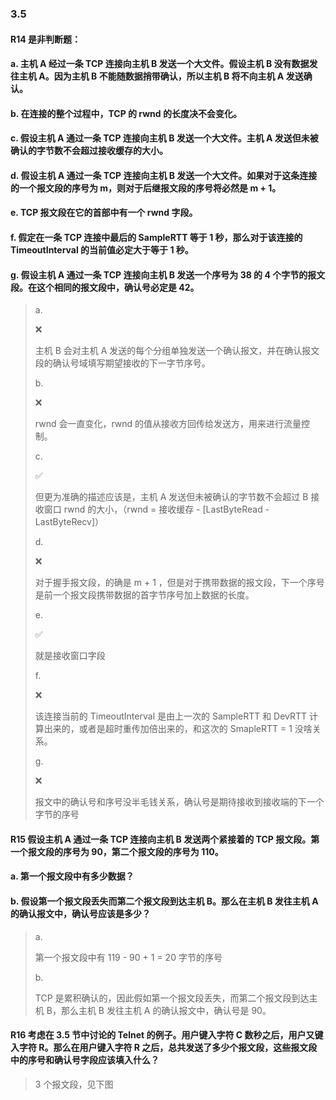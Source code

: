 ### 3.5 

#### R14 是非判断题：
#### a. 主机 A 经过一条 TCP 连接向主机 B 发送一个大文件。假设主机 B 没有数据发往主机 A。因为主机 B 不能随数据捎带确认，所以主机 B 将不向主机 A 发送确认。
#### b. 在连接的整个过程中，TCP 的 rwnd 的长度决不会变化。
#### c. 假设主机 A 通过一条 TCP 连接向主机 B 发送一个大文件。主机 A 发送但未被确认的字节数不会超过接收缓存的大小。
#### d. 假设主机 A 通过一条 TCP 连接向主机 B 发送一个大文件。如果对于这条连接的一个报文段的序号为 m，则对于后继报文段的序号将必然是 m + 1。
#### e. TCP 报文段在它的首部中有一个 rwnd 字段。
#### f. 假定在一条 TCP 连接中最后的 SampleRTT 等于 1 秒，那么对于该连接的 TimeoutInterval 的当前值必定大于等于 1 秒。
#### g. 假设主机 A 通过一条 TCP 连接向主机 B 发送一个序号为 38 的 4 个字节的报文段。在这个相同的报文段中，确认号必定是 42。

> a.
> 
> ❌
> 
> 主机 B 会对主机 A 发送的每个分组单独发送一个确认报文，并在确认报文段的确认号域填写期望接收的下一字节序号。 
> 
> b.
> 
> ❌
> 
> rwnd 会一直变化，rwnd 的值从接收方回传给发送方，用来进行流量控制。
> 
> c.
> 
> ✅
> 
> 但更为准确的描述应该是，主机 A 发送但未被确认的字节数不会超过 B 接收窗口 rwnd 的大小，（rwnd = 接收缓存 - [LastByteRead - LastByteRecv]）
> 
> d.
> 
> ❌
> 
> 对于握手报文段，的确是 m + 1 ，但是对于携带数据的报文段，下一个序号是前一个报文段携带数据的首字节序号加上数据的长度。
> 
> e.
> 
> ✅ 
> 
> 就是接收窗口字段
> 
> f.
> 
> ❌
> 
> 该连接当前的 TimeoutInterval 是由上一次的 SampleRTT 和 DevRTT 计算出来的，或者是超时重传加倍出来的，和这次的 SmapleRTT = 1 没啥关系。
> 
> g.
> 
> ❌
> 
> 报文中的确认号和序号没半毛钱关系，确认号是期待接收到接收端的下一个字节的序号

#### R15 假设主机 A 通过一条 TCP 连接向主机 B 发送两个紧接着的 TCP 报文段。第一个报文段的序号为 90，第二个报文段的序号为 110。
#### a. 第一个报文段中有多少数据？
#### b. 假设第一个报文段丢失而第二个报文段到达主机 B。那么在主机 B 发往主机 A 的确认报文中，确认号应该是多少？

> a.
> 
> 第一个报文段中有 119 - 90 + 1 = 20 字节的序号
> 
> b.
> 
> TCP 是累积确认的，因此假如第一个报文段丢失，而第二个报文段到达主机 B，那么主机 B 发往主机 A 的确认报文中，确认号是 90。

#### R16 考虑在 3.5 节中讨论的 Telnet 的例子。用户键入字符 C 数秒之后，用户又键入字符 R。那么在用户键入字符 R 之后，总共发送了多少个报文段，这些报文段中的序号和确认号字段应该填入什么？

> 
>  3 个报文段，见下图
> 
> 
